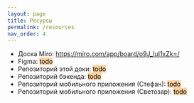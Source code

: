 ```yaml
---
layout: page
title: Ресурсы
permalink: /resources
nav_order: 4
---
```


- Доска Miro: https://miro.com/app/board/o9J_luI1xZk=/
- Figma: <mark style="background: #FFB86CA6;">todo</mark> 
- Репозиторий этой доки: <mark style="background: #FFB86CA6;">todo</mark>
- Репозиторий бэкенда: <mark style="background: #FFB86CA6;">todo</mark>
- Репозиторий мобильного приложения (Стефан): <mark style="background: #FFB86CA6;">todo</mark>
- Репозиторий мобильного приложения (Светозар): <mark style="background: #FFB86CA6;">todo</mark>
